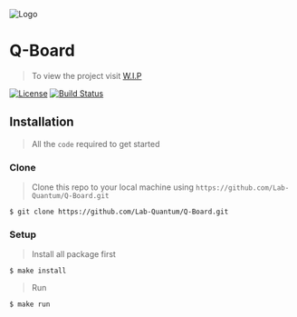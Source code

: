 ![Logo](https://i.imgur.com/wSmoxzX.png)

# Q-Board

> To view the project visit <a href="" target="_blank"> W.I.P</a>

[![License](http://img.shields.io/:license-mit-blue.svg)](http://doge.mit-license.org)
[![Build Status](http://img.shields.io/travis/badges/badgerbadgerbadger.svg?style=flat-square)](https://travis-ci.org/badges/badgerbadgerbadger)

## Installation

> All the `code` required to get started

### Clone

> Clone this repo to your local machine using `https://github.com/Lab-Quantum/Q-Board.git`

```shell
$ git clone https://github.com/Lab-Quantum/Q-Board.git
```

### Setup

> Install all package first

```shell
$ make install
```

> Run

```shell
$ make run
```
